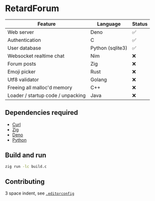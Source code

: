 # RetardForum

| Feature                           | Language         | Status |
| --------------------------------- | ---------------- | ------ |
| Web server                        | Deno             | ✅     |
| Authentication                    | C                | ✅     |
| User database                     | Python (sqlite3) | ✅     |
| Websocket realtime chat           | Nim              | ❌     |
| Forum posts                       | Zig              | ❌     |
| Emoji picker                      | Rust             | ❌     |
| Utf8 validator                    | Golang           | ❌     |
| Freeing all malloc'd memory       | C++              | ❌     |
| Loader / startup code / unpacking | Java             | ❌     |

## Dependencies required

-  [Curl](https://curl.se/)
-  [Zig](https://ziglang.org/)
-  [Deno](https://deno.land/)
-  [Python](https://python.org/)

## Build and run

```sh
zig run -lc build.c
```

## Contributing

3 space indent, see [`.editorconfig`](.editorconfig)
